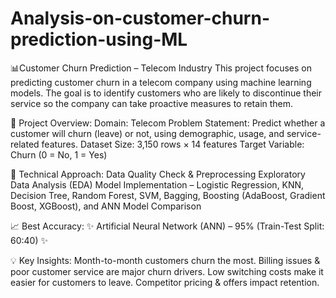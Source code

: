 # Analysis-on-customer-churn-prediction-using-ML




📊Customer Churn Prediction – Telecom Industry
This project focuses on predicting customer churn in a telecom company using machine learning models. The goal is to identify customers who are likely to discontinue their service so the company can take proactive measures to retain them.

📌 Project Overview:
Domain: Telecom
Problem Statement: Predict whether a customer will churn (leave) or not, using demographic, usage, and service-related features.
Dataset Size: 3,150 rows × 14 features
Target Variable: Churn (0 = No, 1 = Yes)

🔬 Technical Approach:
Data Quality Check & Preprocessing
Exploratory Data Analysis (EDA)
Model Implementation – Logistic Regression, KNN, Decision Tree, Random Forest, SVM, Bagging, Boosting (AdaBoost, Gradient Boost, XGBoost), and ANN
Model Comparison

📈 Best Accuracy:
✨ Artificial Neural Network (ANN) – 95% (Train-Test Split: 60:40) ✨

💡 Key Insights:
Month-to-month customers churn the most.
Billing issues & poor customer service are major churn drivers.
Low switching costs make it easier for customers to leave.
Competitor pricing & offers impact retention.
